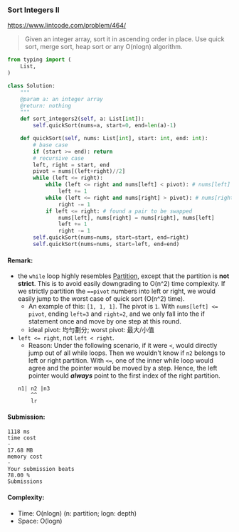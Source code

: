 ### Sort Integers II
https://www.lintcode.com/problem/464/
>Given an integer array, sort it in ascending order in place. Use quick sort, merge sort, heap sort or any O(nlogn) algorithm.
```python
from typing import (
    List,
)

class Solution:
    """
    @param a: an integer array
    @return: nothing
    """
    def sort_integers2(self, a: List[int]):
        self.quickSort(nums=a, start=0, end=len(a)-1)

    def quickSort(self, nums: List[int], start: int, end: int):
        # base case
        if (start >= end): return 
        # recursive case
        left, right = start, end
        pivot = nums[(left+right)//2]
        while (left <= right):
            while (left <= right and nums[left] < pivot): # nums[left] supposed to be left
                left += 1
            while (left <= right and nums[right] > pivot): # nums[right] supposed to be right
                right -= 1
            if left <= right: # found a pair to be swapped
                nums[left], nums[right] = nums[right], nums[left]
                left += 1
                right -= 1
        self.quickSort(nums=nums, start=start, end=right)
        self.quickSort(nums=nums, start=left, end=end)
```
#### Remark:
- the `while` loop highly resembles [Partition](https://github.com/chkao831/Algo_learning_notes/blob/main/Two-pointers/LintCode_31_Partition-Array.md), except that the partition is **not strict**. This is to avoid easily downgrading to O(n^2) time complexity. If we strictly partition the `==pivot` numbers into left or right, we would easily jump to the worst case of quick sort (O(n^2) time). 
    - An example of this: `[1, 1, 1]`. The pivot is `1`. With `nums[left] <= pivot`, ending `left=3` and `right=2`, and we only fall into the if statement once and move by one step at this round. 
    - ideal pivot: 均勻劃分; worst pivot: 最大/小值
- `left <= right`, not `left < right`. 
  - Reason: Under the following scenario, if it were `<`, would directly jump out of all while loops. Then we wouldn't know if `n2` belongs to left or right partition. With `<=`, one of the inner while loop would agree and the pointer would be moved by a step. Hence, the left pointer would ***always*** point to the first index of the right partition. 
  ```
  n1| n2 |n3
      ^^
      lr 
  ``` 
#### Submission:
```
1118 ms
time cost
·
17.68 MB
memory cost
·
Your submission beats
78.00 %
Submissions
```
#### Complexity:
- Time: O(nlogn) (n: partition; logn: depth)
- Space: O(logn)
